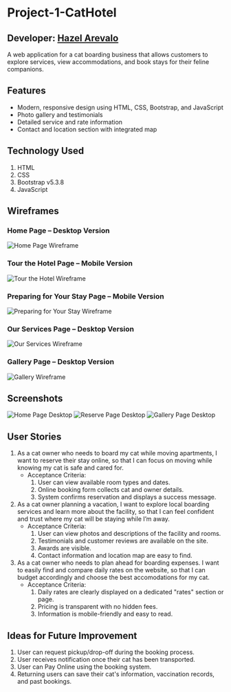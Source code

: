 # Project-1-CatHotel
## Developer: [Hazel Arevalo](https:///linkedin.com/in/harevalo123)
A web application for a cat boarding business that allows customers to explore services, view accommodations, and book stays for their feline companions.
## Features
- Modern, responsive design using HTML, CSS, Bootstrap, and JavaScript
- Photo gallery and testimonials
- Detailed service and rate information
- Contact and location section with integrated map
## Technology Used
1. HTML
2. CSS
3. Bootstrap v5.3.8
4. JavaScript
## Wireframes
### Home Page – Desktop Version
![Home Page Wireframe](images/Home-Page.drawio.svg)
### Tour the Hotel Page – Mobile Version
![Tour the Hotel Wireframe](images/Tour-the-Hotel.drawio.svg)
### Preparing for Your Stay Page – Mobile Version
![Preparing for Your Stay Wireframe](images/Prep.drawio.svg)
### Our Services Page – Desktop Version
![Our Services Wireframe](images/Services.drawio.svg)
### Gallery Page – Desktop Version
![Gallery Wireframe](images/Gallery-Page.drawio.svg)
## Screenshots
![Home Page Desktop](images/Home-Page.jpg)
![Reserve Page Desktop](images/Reserve-Page.jpg)
![Gallery Page Desktop](images/Gallery-Page.jpg)
## User Stories
1. As a cat owner who needs to board my cat while moving apartments, I want to reserve their stay online, so that I can focus on moving while knowing my cat is safe and cared for.
    - Acceptance Criteria: 
        1. User can view available room types and dates.
        2. Online booking form collects cat and owner details.
        3. System confirms reservation and displays a success message.
2. As a cat owner planning a vacation, I want to explore local boarding services and learn more about the facility, so that I can feel confident and trust where my cat will be staying while I’m away.
    - Acceptance Criteria:
        1. User can view photos and descriptions of the facility and rooms.
        2. Testimonials and customer reviews are available on the site.
        3. Awards are visible.
        4. Contact information and location map are easy to find.
3.  As a cat owner who needs to plan ahead for boarding expenses. I want to easily find and compare daily rates on the website, so that I can budget accordingly and choose the best accomodations for my cat.
    - Acceptance Criteria:
        1. Daily rates are clearly displayed on a dedicated "rates" section or page.
        2. Pricing is transparent with no hidden fees.
        3. Information is mobile-friendly and easy to read.
## Ideas for Future Improvement
1. User can request pickup/drop-off during the booking process.
2. User receives notification once their cat has been transported.
3. User can Pay Online using the booking system.
4. Returning users can save their cat's information, vaccination records, and past bookings. 



